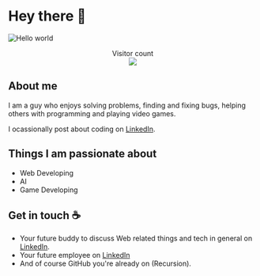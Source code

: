 # Hey there :wave:

<img src="https://raw.githubusercontent.com/sagar-viradiya/sagar-viradiya/master/resources/banner.png" alt="Hello world">

<p align="center"> 
  Visitor count<br>
  <img src="https://profile-counter.glitch.me/sagar-viradiya/count.svg" />
</p>

## About me

I am a guy who enjoys solving problems, finding and fixing bugs, helping others with programming and playing video games.

I ocassionally post about coding on [LinkedIn](https://www.linkedin.com/in/abrar-ahmed-b7a471242/).  


## Things I am passionate about

- Web Developing 
- AI 
- Game Developing


## Get in touch :coffee:

- Your future buddy to discuss Web related things and tech in general on [LinkedIn](https://www.linkedin.com/in/abrar-ahmed-b7a471242/).
- Your future employee on [LinkedIn](https://www.linkedin.com/in/abrar-ahmed-b7a471242/)
- And of course GitHub you're already on (Recursion).


<!--
**AbrarAhmed111/AbrarAhmed111** is a ✨ _special_ ✨ repository because its `README.md` (this file) appears on your GitHub profile.

Here are some ideas to get you started:

- 🔭 I’m currently working on ...
- 🌱 I’m currently learning ...
- 👯 I’m looking to collaborate on ...
- 🤔 I’m looking for help with ...
- 💬 Ask me about ...
- 📫 How to reach me: ...
- 😄 Pronouns: ...
- ⚡ Fun fact: ...
-->

